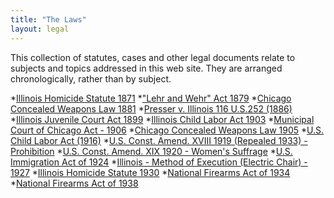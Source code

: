 ```yaml
---
title: "The Laws"
layout: legal
---
```


This collection of statutes, cases and other legal documents relate to subjects and topics addressed in this web site. They are arranged chronologically, rather than by subject.

  *[Illinois Homicide Statute 1871](/docs_fk/homicide/laws/ill_homicide_statute_1871.pdf)
  *["Lehr and Wehr" Act 1879](/docs_fk/homicide/laws/lehr_and_wehr_act_1879.pdf)
  *[Chicago Concealed Weapons Law 1881](/docs_fk/homicide/laws/concealed_weapons_law_1881.pdf)
  *[Presser v. Illinois 116 U.S.252 (1886)](/docs_fk/homicide/laws/presser_v_illinois.pdf)
  *[Illinois Juvenile Court Act 1899](/docs_fk/homicide/laws/ill_juvenile_court_act_1899.pdf)
  *[Illinois Child Labor Act 1903](/docs_fk/homicide/)
  *[Municipal Court of Chicago Act - 1906](/docs_fk/homicide/laws/ill_child_labor_act_1903.pdf)
  *[Chicago Concealed Weapons Law 1905](/docs_fk/homicide/laws/chicago_concealed_weapons_law_1905.pdf)
  *[U.S. Child Labor Act (1916)](/docs_fk/homicide/laws/us_child_labor_act_1916.pdf)
  *[U.S. Const. Amend. XVIII 1919 (Repealed 1933) - Prohibition](/docs_fk/homicide/laws/us_const_amend_XVIII_1919_(prohibition).pdf)
  *[U.S. Const. Amend. XIX 1920 - Women's Suffrage](/docs_fk/homicide/laws/us_const_amend_XIX_1920_women_suffrage.pdf)
  *[U.S. Immigration Act of 1924](/docs_fk/homicide/us_immigration_act_of_1924.pdf)
  *[Illinois - Method of Execution (Electric Chair) - 1927](/docs_fk/homicide/laws/illinois_method_of_execution_(electric%20chair).pdf)
  *[Illinois Homicide Statute 1930](/docs_fk/homicide/laws/illinois_homicide_statue_1930.pdf)
  *[National Firearms Act of 1934](/docs_fk/homicide/laws/national_firearms_act_of_1934.pdf)
  *[National Firearms Act of 1938](/docs_fk/homicide/laws/national_firearms_act_of_1938.pdf)
